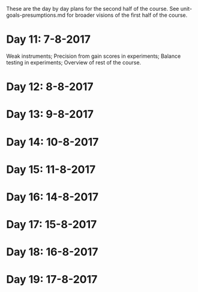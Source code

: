 These are the day by day plans for the second half of the course. See unit-goals-presumptions.md for broader visions of the first half of the course.

# Day 11: 7-8-2017

Weak instruments; Precision from gain scores in experiments; Balance testing in experiments; Overview of rest of the course.

# Day 12: 8-8-2017
# Day 13: 9-8-2017
# Day 14: 10-8-2017
# Day 15: 11-8-2017
# Day 16: 14-8-2017
# Day 17: 15-8-2017
# Day 18: 16-8-2017
# Day 19: 17-8-2017



